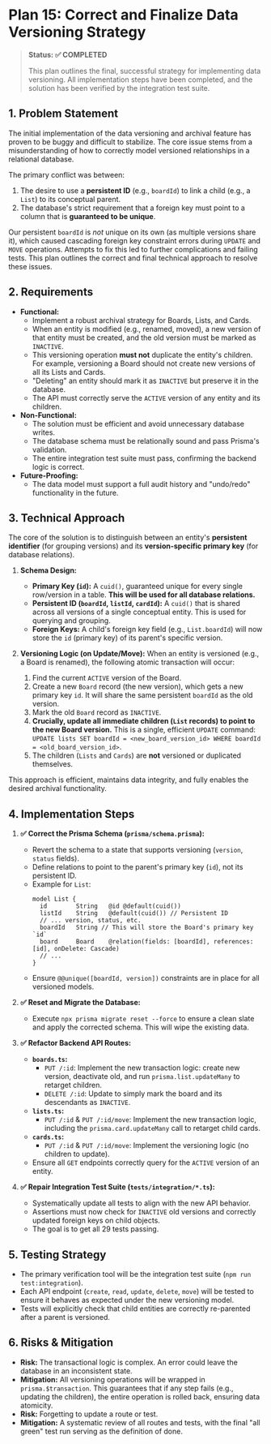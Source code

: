 # Plan 15: Correct and Finalize Data Versioning Strategy

> **Status: ✅ COMPLETED**
>
> This plan outlines the final, successful strategy for implementing data versioning. All implementation steps have been completed, and the solution has been verified by the integration test suite.

## 1. Problem Statement

The initial implementation of the data versioning and archival feature has proven to be buggy and difficult to stabilize. The core issue stems from a misunderstanding of how to correctly model versioned relationships in a relational database.

The primary conflict was between:
1.  The desire to use a **persistent ID** (e.g., `boardId`) to link a child (e.g., a `List`) to its conceptual parent.
2.  The database's strict requirement that a foreign key must point to a column that is **guaranteed to be unique**.

Our persistent `boardId` is *not* unique on its own (as multiple versions share it), which caused cascading foreign key constraint errors during `UPDATE` and `MOVE` operations. Attempts to fix this led to further complications and failing tests. This plan outlines the correct and final technical approach to resolve these issues.

## 2. Requirements

- **Functional:**
    - Implement a robust archival strategy for Boards, Lists, and Cards.
    - When an entity is modified (e.g., renamed, moved), a new version of that entity must be created, and the old version must be marked as `INACTIVE`.
    - This versioning operation **must not** duplicate the entity's children. For example, versioning a Board should not create new versions of all its Lists and Cards.
    - "Deleting" an entity should mark it as `INACTIVE` but preserve it in the database.
    - The API must correctly serve the `ACTIVE` version of any entity and its children.
- **Non-Functional:**
    - The solution must be efficient and avoid unnecessary database writes.
    - The database schema must be relationally sound and pass Prisma's validation.
    - The entire integration test suite must pass, confirming the backend logic is correct.
- **Future-Proofing:**
    - The data model must support a full audit history and "undo/redo" functionality in the future.

## 3. Technical Approach

The core of the solution is to distinguish between an entity's **persistent identifier** (for grouping versions) and its **version-specific primary key** (for database relations).

1.  **Schema Design:**
    - **Primary Key (`id`):** A `cuid()`, guaranteed unique for every single row/version in a table. **This will be used for all database relations.**
    - **Persistent ID (`boardId`, `listId`, `cardId`):** A `cuid()` that is shared across all versions of a single conceptual entity. This is used for querying and grouping.
    - **Foreign Keys:** A child's foreign key field (e.g., `List.boardId`) will now store the `id` (primary key) of its parent's specific version.

2.  **Versioning Logic (on Update/Move):**
    When an entity is versioned (e.g., a Board is renamed), the following atomic transaction will occur:
    1.  Find the current `ACTIVE` version of the Board.
    2.  Create a new `Board` record (the new version), which gets a new primary key `id`. It will share the same persistent `boardId` as the old version.
    3.  Mark the old `Board` record as `INACTIVE`.
    4.  **Crucially, update all immediate children (`List` records) to point to the new Board version.** This is a single, efficient `UPDATE` command: `UPDATE lists SET boardId = <new_board_version_id> WHERE boardId = <old_board_version_id>`.
    5.  The children (`Lists` and `Cards`) are **not** versioned or duplicated themselves.

This approach is efficient, maintains data integrity, and fully enables the desired archival functionality.

## 4. Implementation Steps

1.  **✅ Correct the Prisma Schema (`prisma/schema.prisma`):**
    - Revert the schema to a state that supports versioning (`version`, `status` fields).
    - Define relations to point to the parent's primary key (`id`), not its persistent ID.
    - Example for `List`:
      ```prisma
      model List {
        id        String   @id @default(cuid())
        listId    String   @default(cuid()) // Persistent ID
        // ... version, status, etc.
        boardId   String // This will store the Board's primary key `id`
        board     Board    @relation(fields: [boardId], references: [id], onDelete: Cascade)
        // ...
      }
      ```
    - Ensure `@@unique([boardId, version])` constraints are in place for all versioned models.

2.  **✅ Reset and Migrate the Database:**
    - Execute `npx prisma migrate reset --force` to ensure a clean slate and apply the corrected schema. This will wipe the existing data.

3.  **✅ Refactor Backend API Routes:**
    - **`boards.ts`:**
        - `PUT /:id`: Implement the new transaction logic: create new version, deactivate old, and run `prisma.list.updateMany` to retarget children.
        - `DELETE /:id`: Update to simply mark the board and its descendants as `INACTIVE`.
    - **`lists.ts`:**
        - `PUT /:id` & `PUT /:id/move`: Implement the new transaction logic, including the `prisma.card.updateMany` call to retarget child cards.
    - **`cards.ts`:**
        - `PUT /:id` & `PUT /:id/move`: Implement the versioning logic (no children to update).
    - Ensure all `GET` endpoints correctly query for the `ACTIVE` version of an entity.

4.  **✅ Repair Integration Test Suite (`tests/integration/*.ts`):**
    - Systematically update all tests to align with the new API behavior.
    - Assertions must now check for `INACTIVE` old versions and correctly updated foreign keys on child objects.
    - The goal is to get all 29 tests passing.

## 5. Testing Strategy

- The primary verification tool will be the integration test suite (`npm run test:integration`).
- Each API endpoint (`create`, `read`, `update`, `delete`, `move`) will be tested to ensure it behaves as expected under the new versioning model.
- Tests will explicitly check that child entities are correctly re-parented after a parent is versioned.

## 6. Risks & Mitigation

- **Risk:** The transactional logic is complex. An error could leave the database in an inconsistent state.
- **Mitigation:** All versioning operations will be wrapped in `prisma.$transaction`. This guarantees that if any step fails (e.g., updating the children), the entire operation is rolled back, ensuring data atomicity.
- **Risk:** Forgetting to update a route or test.
- **Mitigation:** A systematic review of all routes and tests, with the final "all green" test run serving as the definition of done.
